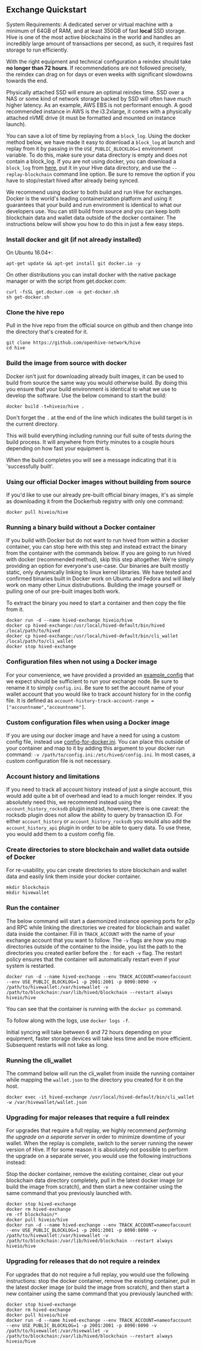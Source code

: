Exchange Quickstart
-------------------

System Requirements: A dedicated server or virtual machine with a minimum of 64GB of RAM, and at least 350GB of fast **local** SSD storage. Hive is one of the most active blockchains in the world and handles an incredibly large amount of transactions per second, as such, it requires fast storage to run efficiently.

With the right equipment and technical configuration a reindex should take **no longer than 72 hours**.  If recommendations are not followed precisely, the reindex can drag on for days or even weeks with significant slowdowns towards the end.

Physically attached SSD will ensure an optimal reindex time.  SSD over a NAS or some kind of network storage backed by SSD will often have much higher latency. As an example, AWS EBS is not performant enough. A good recommended instance in AWS is the i3.2xlarge, it comes with a physically attached nVME drive (it must be formatted and mounted on instance launch).

You can save a lot of time by replaying from a `block_log`. Using the docker method below, we have made it easy to download a `block_log` at launch and replay from it by passing in the `USE_PUBLIC_BLOCKLOG=1` environment variable. To do this, make sure your data directory is empty and does not contain a block_log. If you are not using docker, you can download a `block_log` from [here](https://gtg.steem.house/get/blockchain), put it in your Hive data directory, and use the `--replay-blockchain` command line option. Be sure to remove the option if you have to stop/restart hived after already being synced.

We recommend using docker to both build and run Hive for exchanges. Docker is the world's leading containerization platform and using it guarantees that your build and run environment is identical to what our developers use. You can still build from source and you can keep both blockchain data and wallet data outside of the docker container. The instructions below will show you how to do this in just a few easy steps.

### Install docker and git (if not already installed)

On Ubuntu 16.04+:
```
apt-get update && apt-get install git docker.io -y
```

On other distributions you can install docker with the native package manager or with the script from get.docker.com:
```
curl -fsSL get.docker.com -o get-docker.sh
sh get-docker.sh
```

### Clone the hive repo

Pull in the hive repo from the official source on github and then change into the directory that's created for it.
```
git clone https://github.com/openhive-network/hive
cd hive
```

### Build the image from source with docker

Docker isn't just for downloading already built images, it can be used to build from source the same way you would otherwise build. By doing this you ensure that your build environment is identical to what we use to develop the software. Use the below command to start the build:

```
docker build -t=hiveio/hive .
```

Don't forget the `.` at the end of the line which indicates the build target is in the current directory.

This will build everything including running our full suite of tests during the build process. It will anywhere from thirty minutes to a couple hours depending on how fast your equipment is.

When the build completes you will see a message indicating that it is 'successfully built'.

### Using our official Docker images without building from source

If you'd like to use our already pre-built official binary images, it's as simple as downloading it from the Dockerhub registry with only one command:

```
docker pull hiveio/hive
```

### Running a binary build without a Docker container

If you build with Docker but do not want to run hived from within a docker container, you can stop here with this step and instead extract the binary from the container with the commands below. If you are going to run hived with docker (recommended method), skip this step altogether. We're simply providing an option for everyone's use-case. Our binaries are built mostly static, only dynamically linking to linux kernel libraries. We have tested and confirmed binaries built in Docker work on Ubuntu and Fedora and will likely work on many other Linux distrubutions. Building the image yourself or pulling one of our pre-built images both work.

To extract the binary you need to start a container and then copy the file from it.

```
docker run -d --name hived-exchange hiveio/hive
docker cp hived-exchange:/usr/local/hived-default/bin/hived /local/path/to/hived
docker cp hived-exchange:/usr/local/hived-default/bin/cli_wallet /local/path/to/cli_wallet
docker stop hived-exchange
```

### Configuration files when not using a Docker image

For your convenience, we have provided a provided an [example\_config](example\_config.ini) that we expect should be sufficient to run your exchange node. Be sure to rename it to simply `config.ini`. Be sure to set the account name of your wallet account that you would like to track account history for in the config file. It is defined as `account-history-track-account-range = ["accountname","accountname"]`.

### Custom configuration files when using a Docker image

If you are using our docker image and have a need for using a custom config file, instead use [config-for-docker.ini](https://github.com/openhive-network/hive/blob/master/contrib/config-for-docker.ini). You can place this outside of your container and map to it by adding this argument to your docker run command: `-v /path/to/config.ini:/etc/hived/config.ini`. In most cases, a custom configuration file is not necessary.

### Account history and limitations

If you need to track all account history instead of just a single account, this would add quite a bit of overhead and lead to a much longer reindex. If you absolutely need this, we recommend instead using the `account_history_rocksdb` plugin instead, however, there is one caveat: the rocksdb plugin does not allow the ability to query by transaction ID. For either `account_history` or `account_history_rocksdb` you would also add the `account_history_api` plugin in order to be able to query data. To use these, you would add them to a custom config file.

### Create directories to store blockchain and wallet data outside of Docker

For re-usability, you can create directories to store blockchain and wallet data and easily link them inside your docker container.

```
mkdir blockchain
mkdir hivewallet
```

### Run the container

The below command will start a daemonized instance opening ports for p2p and RPC  while linking the directories we created for blockchain and wallet data inside the container. Fill in `TRACK_ACCOUNT` with the name of your exchange account that you want to follow. The `-v` flags are how you map directories outside of the container to the inside, you list the path to the directories you created earlier before the `:` for each `-v` flag. The restart policy ensures that the container will automatically restart even if your system is restarted.

```
docker run -d --name hived-exchange --env TRACK_ACCOUNT=nameofaccount --env USE_PUBLIC_BLOCKLOG=1 -p 2001:2001 -p 8090:8090 -v /path/to/hivewallet:/var/hivewallet -v /path/to/blockchain:/var/lib/hived/blockchain --restart always hiveio/hive
```

You can see that the container is running with the `docker ps` command.

To follow along with the logs, use `docker logs -f`.

Initial syncing will take between 6 and 72 hours depending on your equipment, faster storage devices will take less time and be more efficient. Subsequent restarts will not take as long.

### Running the cli_wallet

The command below will run the cli_wallet from inside the running container while mapping the `wallet.json` to the directory you created for it on the host.

```
docker exec -it hived-exchange /usr/local/hived-default/bin/cli_wallet -w /var/hivewallet/wallet.json
```

### Upgrading for major releases that require a full reindex

For upgrades that require a full replay, we highly recommend *performing the upgrade on a separate server* in order to minimize downtime of your wallet. When the replay is complete, switch to the server running the newer version of Hive. If for some reason it is absolutely not possible to perform the upgrade on a separate server, you would use the following instructions instead:

Stop the docker container, remove the existing container, clear out your blockchain data directory completely, pull in the latest docker image (or build the image from scratch), and then start a new container using the same command that you previously launched with.

```
docker stop hived-exchange
docker rm hived-exchange
rm -rf blockchain/*
docker pull hiveio/hive
docker run -d --name hived-exchange --env TRACK_ACCOUNT=nameofaccount --env USE_PUBLIC_BLOCKLOG=1 -p 2001:2001 -p 8090:8090 -v /path/to/hivewallet:/var/hivewallet -v /path/to/blockchain:/var/lib/hived/blockchain --restart always hiveio/hive
```

### Upgrading for releases that do not require a reindex

For upgrades that do not require a full replay, you would use the following instructions: stop the docker container, remove the existing container, pull in the latest docker image (or build the image from scratch), and then start a new container using the same command that you previously launched with:

```
docker stop hived-exchange
docker rm hived-exchange
docker pull hiveio/hive
docker run -d --name hived-exchange --env TRACK_ACCOUNT=nameofaccount --env USE_PUBLIC_BLOCKLOG=1 -p 2001:2001 -p 8090:8090 -v /path/to/hivewallet:/var/hivewallet -v /path/to/blockchain:/var/lib/hived/blockchain --restart always hiveio/hive
```